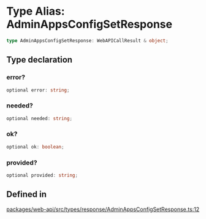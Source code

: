 # Type Alias: AdminAppsConfigSetResponse

```ts
type AdminAppsConfigSetResponse: WebAPICallResult & object;
```

## Type declaration

### error?

```ts
optional error: string;
```

### needed?

```ts
optional needed: string;
```

### ok?

```ts
optional ok: boolean;
```

### provided?

```ts
optional provided: string;
```

## Defined in

[packages/web-api/src/types/response/AdminAppsConfigSetResponse.ts:12](https://github.com/slackapi/node-slack-sdk/blob/main/packages/web-api/src/types/response/AdminAppsConfigSetResponse.ts#L12)
